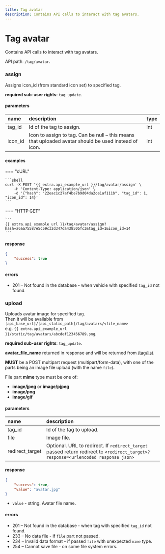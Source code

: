 ```yaml
---
title: Tag avatar
description: Contains API calls to interact with tag avatars.
---
```


# Tag avatar

Contains API calls to interact with tag avatars.

API path: `/tag/avatar`.

### assign

Assigns icon_id (from standard icon set) to specified tag.

**required sub-user rights**: `tag_update`.

#### parameters

| name | description | type |
| :----- | :-----  | :----- |
| tag_id | Id of the tag to assign. | int |
| icon_id | Icon to assign to tag. Can be null – this means that uploaded avatar should be used instead of icon. | int |

#### examples

=== "cURL"

    ```shell
    curl -X POST '{{ extra.api_example_url }}/tag/avatar/assign' \
        -H 'Content-Type: application/json' \ 
        -d '{"hash": "22eac1c27af4be7b9d04da2ce1af111b", "tag_id": 1, "icon_id": 14}'
    ```
    
=== "HTTP GET"

    ```
    {{ extra.api_example_url }}/tag/avatar/assign?hash=a6aa75587e5c59c32d347da438505fc3&tag_id=1&icon_id=14
    ```

#### response

```json
{
    "success": true
}
```

#### errors

* 201 – Not found in the database - when vehicle with specified `tag_id` not found.

### upload

Uploads avatar image for specified tag.<br>
Then it will be available from `[api_base_url]/[api_static_path]/tag/avatars/<file_name>`<br>
e.g. `{{ extra.api_example_url }}/static/tag/avatars/abcdef123456789.png`.

**required sub-user rights**: `tag_update`.

**avatar_file_name** returned in response and will be returned from [/tag/list](./index.md#list).

**MUST** be a POST multipart request (multipart/form-data), with one of the parts being an image file upload (with the name `file`).

File part **mime** type must be one of:

*   **image/jpeg** or **image/pjpeg**
*   **image/png**
*   **image/gif**

#### parameters

| name | description |
| :----- | :-----  |
| tag_id | Id of the tag to upload. |
| file | Image file. |
| redirect_target | Optional. URL to redirect. If `redirect_target` passed return redirect to `<redirect_target>?response=<urlencoded response json>` |

#### response

```json
{
    "success": true,
    "value": "avatar.jpg"
}
```

* `value` - string. Avatar file name.

#### errors

* 201 – Not found in the database - when tag with specified `tag_id` not found.
* 233 – No data file - if `file` part not passed.
* 234 – Invalid data format - if passed `file` with unexpected `mime` type.
* 254 – Cannot save file - on some file system errors.